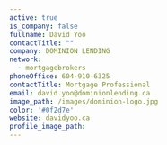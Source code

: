 ```yaml
---
active: true
is_company: false
fullname: David Yoo
contactTitle: ""
company: DOMINION LENDING
network:
  - mortgagebrokers
phoneOffice: 604-910-6325
contactTitle: Mortgage Professional
email: david.yoo@dominionlending.ca
image_path: /images/dominion-logo.jpg
color: '#0f2d7e'
website: davidyoo.ca
profile_image_path:
---
```

